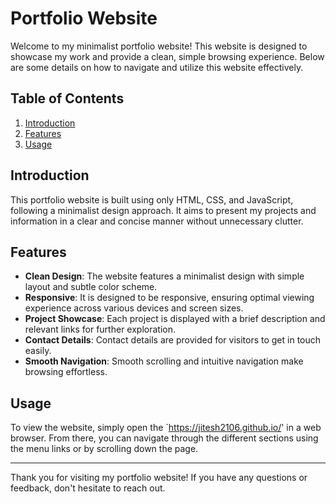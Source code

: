 # Portfolio Website

Welcome to my minimalist portfolio website! This website is designed to showcase my work and provide a clean, simple browsing experience. Below are some details on how to navigate and utilize this website effectively.

## Table of Contents
1. [Introduction](#introduction)
2. [Features](#features)
3. [Usage](#usage)

## Introduction
This portfolio website is built using only HTML, CSS, and JavaScript, following a minimalist design approach. It aims to present my projects and information in a clear and concise manner without unnecessary clutter.

## Features
- **Clean Design**: The website features a minimalist design with simple layout and subtle color scheme.
- **Responsive**: It is designed to be responsive, ensuring optimal viewing experience across various devices and screen sizes.
- **Project Showcase**: Each project is displayed with a brief description and relevant links for further exploration.
- **Contact Details**: Contact details are provided for visitors to get in touch easily.
- **Smooth Navigation**: Smooth scrolling and intuitive navigation make browsing effortless.

## Usage
To view the website, simply open the `https://jitesh2106.github.io/' in a web browser. From there, you can navigate through the different sections using the menu links or by scrolling down the page.

---

Thank you for visiting my portfolio website! If you have any questions or feedback, don't hesitate to reach out.
